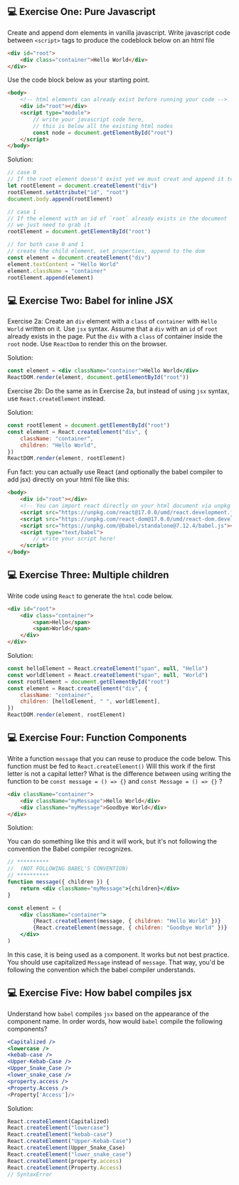 ## 💻 Exercise One: Pure Javascript

Create and append dom elements in vanilla javascript. Write javascript code between `<script>` tags to produce the codeblock below on an html file

```html
<div id="root">
    <div class="container">Hello World</div>
</div>
```

Use the code block below as your starting point.

```html
<body>
    <!-- html elements can already exist before running your code -->
    <div id="root"></div>
    <script type="module">
        // write your javascript code here,
        // this is below all the existing html nodes
        const node = document.getElementById("root")
    </script>
</body>
```

Solution:

```jsx
// case 0
// If the root element doesn't exist yet we must creat and append it to the dom first
let rootElement = document.createElement("div")
rootElement.setAttribute("id", "root")
document.body.append(rootElement)

// case 1
// If the element with an id of `root` already exists in the document
// we just need to grab it
rootElement = document.getElementById("root")

// for both case 0 and 1
// create the child element, set properties, append to the dom
const element = document.createElement("div")
element.textContent = "Hello World"
element.className = "container"
rootElement.append(element)
```

## 💻 Exercise Two: Babel for inline JSX

Exercise 2a: Create an `div` element with a `class` of `container` with `Hello World` written on it. Use `jsx` syntax. Assume that a `div` with an `id` of `root` already exists in the page. Put the `div` with a `class` of container inside the `root` node. Use `ReactDom` to render this on the browser.

Solution:

```jsx
const element = <div className="container">Hello World</div>
ReactDOM.render(element, document.getElementById("root"))
```

Exercise 2b: Do the same as in Exercise 2a, but instead of using `jsx` syntax, use `React.createElement` instead.

Solution:

```jsx
const rootElement = document.getElementById("root")
const element = React.createElement("div", {
    className: "container",
    children: "Hello World",
})
ReactDOM.render(element, rootElement)
```

Fun fact: you can actually use React (and optionally the babel compiler to add jsx) directly on your html file like this:

```html
<body>
    <div id="root"></div>
    <!-- You can import react directly on your html document via unpkg -->
    <script src="https://unpkg.com/react@17.0.0/umd/react.development.js"></script>
    <script src="https://unpkg.com/react-dom@17.0.0/umd/react-dom.development.js"></script>
    <script src="https://unpkg.com/@babel/standalone@7.12.4/babel.js"></script>
    <script type="text/babel">
        // write your script here!
    </script>
</body>
```

## 💻 Exercise Three: Multiple children

Write code using `React` to generate the `html` code below.

```html
<div id="root">
    <div class="container">
        <span>Hello</span>
        <span>World</span>
    </div>
</div>
```

Solution:

```jsx
const helloElement = React.createElement("span", null, "Hello")
const worldElement = React.createElement("span", null, "World")
const rootElement = document.getElementById("root")
const element = React.createElement("div", {
    className: "container",
    children: [helloElement, " ", worldElement],
})
ReactDOM.render(element, rootElement)
```

## 💻 Exercise Four: Function Components

Write a function `message` that you can reuse to produce the code below. This function must be fed to `React.createElement()` Will this work if the first letter is not a capital letter? What is the difference between using writing the function to be `const message = () => {}` and `const Message = () => {}` ?

```html
<div className="container">
    <div className="myMessage">Hello World</div>
    <div className="myMessage">Goodbye World</div>
</div>
```

Solution:

You can do something like this and it will work, but it's not following
the convention the Babel compiler recognizes.

```jsx
// **********
//  (NOT FOLLOWING BABEL'S CONVENTION)
// **********
function message({ children }) {
    return <div className="myMessage">{children}</div>
}

const element = (
    <div className="container">
        {React.createElement(message, { children: "Hello World" })}
        {React.createElement(message, { children: "Goodbye World" })}
    </div>
)
```

In this case, it is being used as a component. It works but not best practice. You should use capitalized `Message` instead of `message`. That way, you'd be following the convention which the babel compiler understands.

## 💻 Exercise Five: How babel compiles jsx

Understand how `babel` compiles `jsx` based on the appearance of the component name.
In order words, how would `babel` compile the following components?

```jsx
<Capitalized />
<lowercase />
<kebab-case />
<Upper-Kebab-Case />
<Upper_Snake_Case />
<lower_snake_case />
<property.access />
<Property.Access />
<Property['Access']/>

```

Solution:

```jsx
React.createElement(Capitalized)
React.createElement("lowercase")
React.createElement("kebab-case")
React.createElement("Upper-Kebab-Case")
React.createElement(Upper_Snake_Case)
React.createElement("lower_snake_case")
React.createElement(property.access)
React.createElement(Property.Access)
// SyntaxError
```
